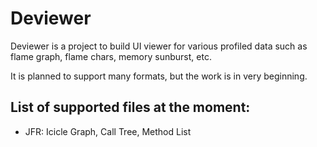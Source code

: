 # Deviewer

Deviewer is a project to build UI viewer for various profiled data such as flame graph, flame chars, memory sunburst, etc.

It is planned to support many formats, but the work is in very beginning.

## List of supported files at the moment:

- JFR: Icicle Graph, Call Tree, Method List
